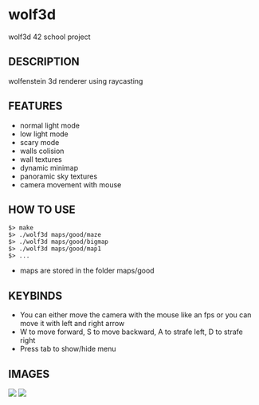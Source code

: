 # wolf3d
wolf3d 42 school project

## DESCRIPTION
wolfenstein 3d renderer using raycasting

## FEATURES
- normal light mode
- low light mode
- scary mode
- walls colision
- wall textures
- dynamic minimap
- panoramic sky textures
- camera movement with mouse

## HOW TO USE

```
$> make
$> ./wolf3d maps/good/maze
$> ./wolf3d maps/good/bigmap
$> ./wolf3d maps/good/map1
$> ...
```
- maps are stored in the folder maps/good

## KEYBINDS
- You can either move the camera with the mouse like an fps or you can move it with left and right arrow
- W to move forward, S to move backward, A to strafe left, D to strafe right
- Press tab to show/hide menu
## IMAGES
![](https://github.com/rubainwabo/Wolf3D/edit/master/textures/w1)
![](https://github.com/rubainwabo/Wolf3D/edit/master/textures/w2)
